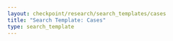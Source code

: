 ```yaml
---
layout: checkpoint/research/search_templates/cases
title: "Search Template: Cases"
type: search_template
---
```


<!--- This child document initializes the page in Jekyll. -->